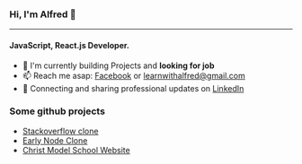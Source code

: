 ### Hi, I'm Alfred 👋
---

<!-- I'm Alfred Boateng, a software engineer with experience in JavaScript, React, MongoDB and more. I've been working on my own projects for about 2 years. I am a happy going guy who love to learn new thingss. My goal is to get a React Developer Job.-->  

#### JavaScript, React.js Developer.

- 🏢  I'm currently building Projects and **looking for job**
- 📫  Reach me asap: <a href="https://web.facebook.com/alfredkwadwoboateng/">Facebook</a> or learnwithalfred@gmail.com
- 💼  Connecting and sharing professional updates on <a href="https://www.linkedin.com/in/alfred-boateng-704670138/">LinkedIn</a>

### Some github projects

-  <a href="https://github.com/learnwithalfred/stack_overflow_clone"> Stackoverflow clone </a>
-  <a href="https://github.com/learnwithalfred/earlynode_clone">Early Node Clone </a>
- <a href="https://github.com/learnwithalfred/alfred-for-cms-christ-model-"> Christ Model School Website</a>
